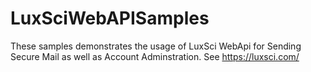 # LuxSciWebAPISamples
These samples demonstrates the usage of LuxSci WebApi for Sending Secure Mail as well as Account Adminstration. See https://luxsci.com/
